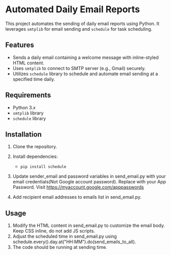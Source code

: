 

# Automated Daily Email Reports
This project automates the sending of daily email reports using Python. It leverages `smtplib` for email sending and `schedule` for task scheduling.

## Features

- Sends a daily email containing a welcome message with inline-styled HTML content.
- Uses `smtplib` to connect to SMTP server (e.g., Gmail) securely.
- Utilizes `schedule` library to schedule and automate email sending at a specified time daily.

## Requirements

- Python 3.x
- `smtplib` library
- `schedule` library

## Installation

1. Clone the repository.
2. Install dependencies:
   - `pip install schedule`
3. Update sender_email and password variables in send_email.py with your email credentials(Not Google account password). Replace with your App Password. Visit https://myaccount.google.com/apppasswords

4. Add recipient email addresses to emails list in send_email.py.

## Usage
1. Modify the HTML content in send_email.py to customize the email body. Keep CSS inline, do not add JS scripts.
2. Adjust the scheduled time in send_email.py using schedule.every().day.at("HH:MM").do(send_emails_to_all).
3. The code should be running at sending time.
